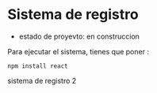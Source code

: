 <h1> Sistema de registro</h1>

- estado de proyevto: en construccion

Para ejecutar el sistema, tienes que poner :

```npm install react```

sistema de registro 2 
